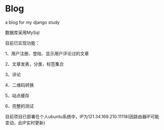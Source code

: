 # Blog
a blog for my django study

数据库采用MySql

目前已实现功能：

1、用户注册、登陆、显示用户评论过的文章

2、文章发表，分类，标签集合

3、评论

4、二维码转换

5、站点缓存

6、完整的测试

目前项目已部署在个人ubuntu系统中，IP为121.34.169.210:11118(因路由器IP可能变动，此IP实时更新)
